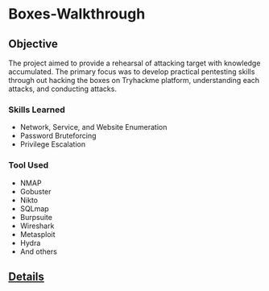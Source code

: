 # Boxes-Walkthrough

## Objective

The project aimed to provide a rehearsal of attacking target with knowledge accumulated. The primary focus was to develop practical pentesting skills through out hacking the boxes on Tryhackme platform, understanding each attacks, and conducting attacks.

### Skills Learned

- Network, Service, and Website Enumeration
- Password Bruteforcing
- Privilege Escalation

### Tool Used

- NMAP
- Gobuster
- Nikto
- SQLmap
- Burpsuite
- Wireshark
- Metasploit
- Hydra
- And others

## <a href='https://drive.google.com/file/d/1zCOi9U_BdNMMsTRAMDjSkHfPZSidgjYi/view?usp=sharing'>Details</a>
